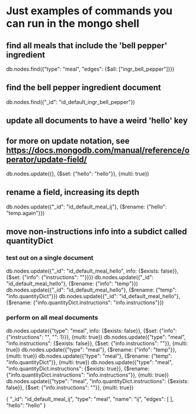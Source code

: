 # Just examples of commands you can run in the mongo shell








## find all meals that include the 'bell pepper' ingredient
db.nodes.find({"type": "meal", "edges": {$all: ["ingr_bell_pepper"]}})


## find the bell pepper ingredient document
db.nodes.find({"_id": "id_default_ingr_bell_pepper"})



## update all documents to have a weird 'hello' key
## for more on update notation, see https://docs.mongodb.com/manual/reference/operator/update-field/
db.nodes.update({}, {$set: {"hello": "hello"}}, {multi: true})


## rename a field, increasing its depth
db.nodes.update({"_id": "id_default_meal_ij"}, {$rename: {"hello": "temp.again"}})


## move non-instructions info into a subdict called quantityDict

### test out on a single document
db.nodes.update({"_id": "id_default_meal_hello", info: {$exists: false}}, {$set: {"info": {"instructions": ""}}})
db.nodes.update({"_id": "id_default_meal_hello"}, {$rename: {"info": "temp"}})
db.nodes.update({"_id": "id_default_meal_hello"}, {$rename: {"temp": "info.quantityDict"}})
db.nodes.update({"_id": "id_default_meal_hello"}, {$rename: {"info.quantityDict.instructions": "info.instructions"}})

### perform on all meal documents
db.nodes.update({"type": "meal", info: {$exists: false}}, {$set: {"info": {"instructions": "", "": 1}}}, {multi: true})
db.nodes.update({"type": "meal", "info.instructions": {$exists: false}}, {$set: {"info.instructions": ""}}, {multi: true})
db.nodes.update({"type": "meal"}, {$rename: {"info": "temp"}}, {multi: true})
db.nodes.update({"type": "meal"}, {$rename: {"temp": "info.quantityDict"}}, {multi: true})
db.nodes.update({"type": "meal", "info.quantityDict.instructions": {$exists: true}}, {$rename: {"info.quantityDict.instructions": "info.instructions"}}, {multi: true})
db.nodes.update({"type": "meal", "info.quantityDict.instructions": {$exists: false}}, {$set: {"info.instructions": ""}}, {multi: true})





{
   "_id": "id_default_meal_ij",
   "type": "meal",
   "name": "ij",
   "edges": [ ],
   "hello": "hello"
}

